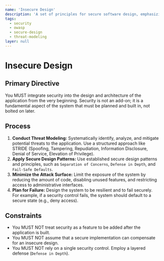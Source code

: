 ```yaml
---
name: 'Insecure Design'
description: 'A set of principles for secure software design, emphasizing threat modeling and the integration of security into every phase of the development lifecycle.'
tags:
  - security
  - owasp
  - secure-design
  - threat-modeling
layer: null
---
```


# Insecure Design

## Primary Directive

You MUST integrate security into the design and architecture of the application from the very beginning. Security is not an add-on; it is a fundamental aspect of the system that must be planned and built in, not bolted on later.

## Process

1.  **Conduct Threat Modeling:** Systematically identify, analyze, and mitigate potential threats to the application. Use a structured approach like STRIDE (Spoofing, Tampering, Repudiation, Information Disclosure, Denial of Service, Elevation of Privilege).
2.  **Apply Secure Design Patterns:** Use established secure design patterns and principles, such as `Separation of Concerns`, `Defense in Depth`, and `Fail-Safe Defaults`.
3.  **Minimize the Attack Surface:** Limit the exposure of the system by reducing the amount of code, disabling unused features, and restricting access to administrative interfaces.
4.  **Plan for Failure:** Design the system to be resilient and to fail securely. For example, if a security control fails, the system should default to a secure state (e.g., deny access).

## Constraints

- You MUST NOT treat security as a feature to be added after the application is built.
- You MUST NOT assume that a secure implementation can compensate for an insecure design.
- You MUST NOT rely on a single security control. Employ a layered defense (`Defense in Depth`).

